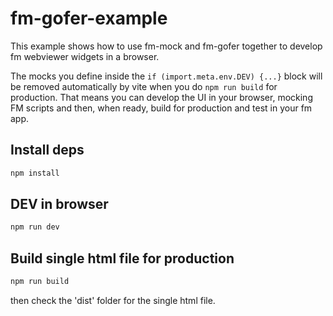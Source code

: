 # fm-gofer-example

This example shows how to use fm-mock and fm-gofer together to develop fm
webviewer widgets in a browser.

The mocks you define inside the `if (import.meta.env.DEV) {...}` block will be
removed automatically by vite when you do `npm run build` for production. That
means you can develop the UI in your browser, mocking FM scripts and then, when
ready, build for production and test in your fm app.

## Install deps

```bash
npm install
```

## DEV in browser

```bash
npm run dev
```

## Build single html file for production

```bash
npm run build
```

then check the 'dist' folder for the single html file.

